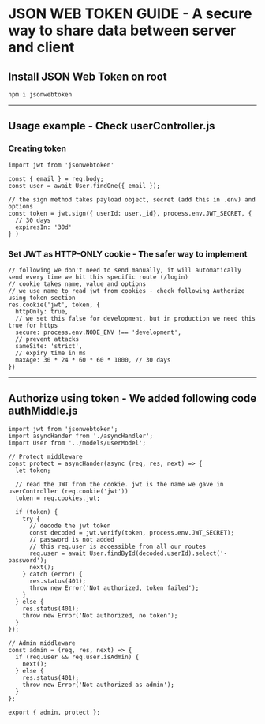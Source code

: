 # JSON WEB TOKEN GUIDE - A secure way to share data between server and client

## Install JSON Web Token on root
`npm i jsonwebtoken`

---

## Usage example - Check userController.js

### Creating token
```
import jwt from 'jsonwebtoken'

const { email } = req.body;
const user = await User.findOne({ email });

// the sign method takes payload object, secret (add this in .env) and options
const token = jwt.sign({ userId: user._id}, process.env.JWT_SECRET, {
  // 30 days
  expiresIn: '30d'
} )
```

### Set JWT as HTTP-ONLY cookie - The safer way to implement
```
// following we don't need to send manually, it will automatically send every time we hit this specific route (/login)
// cookie takes name, value and options
// we use name to read jwt from cookies - check following Authorize using token section
res.cookie('jwt', token, {
  httpOnly: true,
  // we set this false for development, but in production we need this true for https
  secure: process.env.NODE_ENV !== 'development',
  // prevent attacks
  sameSite: 'strict',
  // expiry time in ms
  maxAge: 30 * 24 * 60 * 60 * 1000, // 30 days
})
```

---

## Authorize using token - We added following code authMiddle.js
```
import jwt from 'jsonwebtoken';
import asyncHander from './asyncHandler';
import User from '../models/userModel';

// Protect middleware
const protect = asyncHander(async (req, res, next) => {
  let token;

  // read the JWT from the cookie. jwt is the name we gave in userController (req.cookie('jwt'))
  token = req.cookies.jwt;

  if (token) {
    try {
      // decode the jwt token
      const decoded = jwt.verify(token, process.env.JWT_SECRET);
      // password is not added
      // this req.user is accessible from all our routes
      req.user = await User.findById(decoded.userId).select('-password');
      next();
    } catch (error) {
      res.status(401);
      throw new Error('Not authorized, token failed');
    }
  } else {
    res.status(401);
    throw new Error('Not authorized, no token');
  }
});

// Admin middleware
const admin = (req, res, next) => {
  if (req.user && req.user.isAdmin) {
    next();
  } else {
    res.status(401);
    throw new Error('Not authorized as admin');
  }
};

export { admin, protect };
```